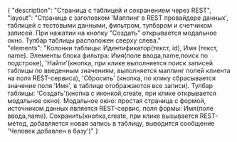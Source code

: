 {
"description": "Страница с таблицей и сохранением через REST",
"layout": "Страница с заголовком 'Маппинг в REST провайдере данных', таблицей с тестовыми данными, фильтром, тулбаром и счетчиком записей. 
При нажатии на кнопку "Создать" открывается модальное окно. Тулбар таблицы расположен сверху слева."  
"elements": "Колонки таблицы: Идентификатор(текст, id), Имя (текст, name).
Элементы блока фильтра: Имя(поле ввода,name,поиск по подстроке), 'Найти'(кнопка, при клике выполняется поиск записей таблицы по введенным значениям, выполняется маппинг полей клиента на поля REST-сервиса),
'Сбросить' (кнопка, по клику сбрасывается значение поля 'Имя', в таблице отображаются все записи).
Тулбар таблицы: 'Создать'(кнопка с иконкой,create, при клике открывается модальное окно).
Модальное окно: простая страница с формой, источником данных является REST-сервис, поля формы: Имя(поле ввода,name).
Сохранить(кнопка,create, при клике вызывается REST-метод, добавляется новая запись в таблицу, выводится сообщение 'Человек добавлен в базу')"
}